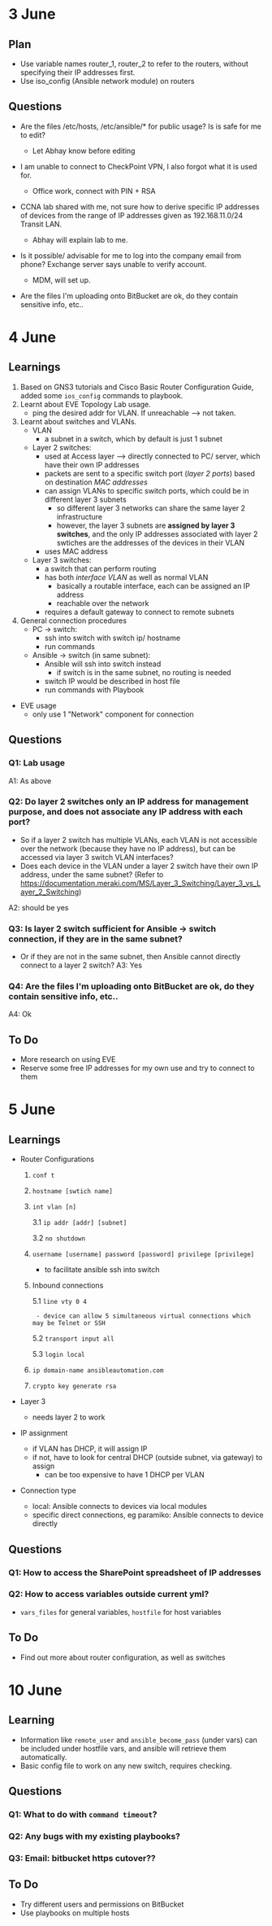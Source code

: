 # 3 June

## Plan 
- Use variable names router_1, router_2 to refer to the routers, without specifying their IP addresses first.
- Use iso_config (Ansible network module) on routers


## Questions
- Are the files /etc/hosts, /etc/ansible/* for public usage? Is is safe for me to edit?
	- Let Abhay know before editing

- I am unable to connect to CheckPoint VPN, I also forgot what it is used for.
	- Office work, connect with PIN + RSA

- CCNA lab shared with me, not sure how to derive specific IP addresses of devices from the range of IP addresses given as 192.168.11.0/24 Transit LAN.
	- Abhay will explain lab to me.

- Is it possible/ advisable for me to log into the company email from phone? Exchange server says unable to verify account.
	- MDM, will set up.

- Are the files I'm uploading onto BitBucket are ok, do they contain sensitive info, etc..

# 4 June

## Learnings
1. Based on GNS3 tutorials and Cisco Basic Router Configuration Guide, added some `ios_config` commands to playbook.
2. Learnt about EVE Topology Lab usage.
    - ping the desired addr for VLAN. If unreachable --> not taken.
3. Learnt about switches and VLANs.
    - VLAN
        - a subnet in a switch, which by default is just 1 subnet
    - Layer 2 switches:
        - used at Access layer --> directly connected to PC/ server, which have their own IP addresses
        - packets are sent to a specific switch port (*layer 2 ports*) based on destination *MAC addresses*
        - can assign VLANs to specific switch ports, which could be in different layer 3 subnets
            - so different layer 3 networks can share the same layer 2 infrastructure
            - however, the layer 3 subnets are **assigned by layer 3 switches**, and the only IP addresses associated with layer 2 swtiches are the addresses of the devices in their VLAN
        - uses MAC address
    - Layer 3 switches:
        - a switch that can perform routing
        - has both *interface VLAN* as well as normal VLAN
            - basically a routable interface, each can be assigned an IP address
            - reachable over the network
        - requires a default gateway to connect to remote subnets
4. General connection procedures
    - PC -> switch:
        - ssh into switch with switch ip/ hostname
        - run commands
    - Ansible -> switch (in same subnet):
        - Ansible will ssh into switch instead
            - if switch is in the same subnet, no routing is needed
        - switch IP would be described in host file
        - run commands with Playbook
- EVE usage
    - only use 1 "Network" component for connection
    
## Questions
### Q1: Lab usage
A1: As above

### Q2: Do layer 2 switches only an IP address for management purpose, and does not associate any IP address with each port?
- So if a layer 2 switch has multiple VLANs, each VLAN is not accessible over the network (because they have no IP address), but can be accessed via layer 3 switch VLAN interfaces?
- Does each device in the VLAN under a layer 2 switch have their own IP address, under the same subnet? (Refer to https://documentation.meraki.com/MS/Layer_3_Switching/Layer_3_vs_Layer_2_Switching)

A2: should be yes

### Q3: Is layer 2 switch sufficient for Ansible -> switch connection, if they are in the same subnet?
- Or if they are not in the same subnet, then Ansible cannot directly connect to a layer 2 switch?
A3: Yes

### Q4: Are the files I'm uploading onto BitBucket are ok, do they contain sensitive info, etc..
A4: Ok

## To Do
- More research on using EVE
- Reserve some free IP addresses for my own use and try to connect to them

# 5 June

## Learnings
- Router Configurations
    1. `conf t`
    
    2. `hostname [swtich name]`
    
    3. `int vlan [n]`
    
        3.1 `ip addr [addr] [subnet]`
        
        3.2 `no shutdown`
        
    4. `username [username] password [password] privilege [privilege]`
    
        - to facilitate ansible ssh into switch
        
    5. Inbound connections
    
        5.1 `line vty 0 4`
        
            - device can allow 5 simultaneous virtual connections which may be Telnet or SSH
            
        5.2 `transport input all`
        
        5.3 `login local`
        
    6. `ip domain-name ansibleautomation.com`
    
    7. `crypto key generate rsa`
    
- Layer 3
    - needs layer 2 to work
- IP assignment
    - if VLAN has DHCP, it will assign IP
    - if not, have to look for central DHCP (outside subnet, via gateway) to assign
        - can be too expensive to have 1 DHCP per VLAN
- Connection type
    - local: Ansible connects to devices via local modules
    - specific direct connections, eg paramiko: Ansible connects to device directly

## Questions
### Q1: How to access the SharePoint spreadsheet of IP addresses

### Q2: How to access variables outside current yml?
- `vars_files` for general variables, `hostfile` for host variables

## To Do
- Find out more about router configuration, as well as switches

# 10 June

## Learning
- Information like `remote_user` and `ansible_become_pass` (under vars) can be included  under hostfile vars, and ansible will retrieve them automatically.
- Basic config file to work on any new switch, requires checking.

## Questions

### Q1: What to do with `command timeout`?

### Q2: Any bugs with my existing playbooks?

### Q3: Email: bitbucket https cutover??

## To Do
- Try different users and permissions on BitBucket
- Use playbooks on multiple hosts
